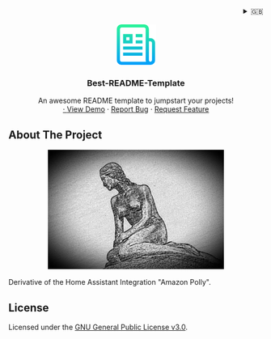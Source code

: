 <div align="right">
<details>
<summary>🇬🇧</summary>
    <a href="ReadMe.md">🇩🇪 deutsch</a><br/>
    🇬🇧 english
</details>
</div>

<!-- 
<p>
<img src="https://img.shields.io/github/license/nixe64/.github?label=License&style=plastic" alt="License" />
<img src="https://img.shields.io/github/v/release/nixe64/.github?label=Version&style=plastic" alt="Version" />
<img src="https://img.shields.io/github/contributors-anon/nixe64/.github?label=Contributors&style=plastic" alt="Contributors" />
<img src="https://img.shields.io/github/forks/nixe64/.github?label=Forks&style=plastic" alt="Forks" />
<img src="https://img.shields.io/github/issues-closed/nixe64/.github?label=Issues&style=plastic" alt="Issues" />
 <p>
-->


<br />
<div align="center">
  <a href="https://github.com/othneildrew/Best-README-Template">
    <img src="images/logo.png" alt="Logo" width="80" height="80">
  </a>

  <h3 align="center">Best-README-Template</h3>

  <p align="center">
    An awesome README template to jumpstart your projects!
    <br />
    <a href="https://github.com/othneildrew/Best-README-Template"><Explore the docs</a>
    ·
    <a href="https://github.com/othneildrew/Best-README-Template">View Demo</a>
    ·
    <a href="https://github.com/othneildrew/Best-README-Template/issues">Report Bug</a>
    ·
    <a href="https://github.com/othneildrew/Best-README-Template/issues">Request Feature</a>
  </p>
</div>


## About The Project

<p align="center">
<a href="https://example.com"><img src="images/logo.jpg" alt="Projekt-Logo" width="348px"></a>
</p>

Derivative of the Home Assistant Integration "Amazon Polly".

<!--
### Built With

This section should list any major frameworks/libraries needed to launch your project. Leave any add-ons/plugins for the Acknowledgments section. Here are a few examples.

* [Best-README-Template](https://github.com/othneildrew/Best-README-Template)
* [Visual Studio Code](https://code.visualstudio.com/)

## Getting Started

To use this template for your own projects, just use the "Use this template" button
on GitHub or fork this repository. If you put it in your .github repo
on GitHub, the files in that repository will be used as default for your projects,
that don't have their own community files yet (at least if you have an Enterprise Account).


### Prerequisites

Before you start editing your community files, you should become familiar with the syntax of the
.md files on GitHub. A possible starting point would be the official documentation in [GitHub Docs](https://docs.github.com/en/enterprise-cloud@latest/get-started/writing-on-github/getting-started-with-writing-and-formatting) or the [Markdown Guide](https://www.markdownguide.org/basic-syntax).

Also, it might help if you look around for a "badge maker" (such as
[Shields.io](https://shields.io)) so you can decorate your files with some badges.

I also recommend a development environment of your choice (e.g. Visual Studio Code) and some programs
for image editing (i usually use GIMP and InkScape).

### Installation

This template does not rely on any external dependencies or services.

## Usage

Use this space to show useful examples of how a project can be used. Additional screenshots, code examples and demos work well in this space. You may also link to more resources.

_For more examples, please refer to the [Documentation](https://example.com)_

## Roadmap

- [x] Implement change log.
- [ ] Add extra templates with examples.
- [ ] Add "Components" document to easily copy sections of community files
- [ ] Multi-language support
     - [ ] Chinese
     - [x] German
     - [x] English
     - [ ] Spanish

For a complete list of proposed features (and known issues), see [open issues](https://github.com/othneildrew/Best-README-Template/issues).

## Contributing

Contributions are what make the open source community such a great place to learn, inspire, and create. Any contributions you make are **much appreciated**.

If interested, please read [Contributing to my projects](contributing/Contribute.en.md) and the [Contributor Covenant Code of Conduct](contributing/CodeOfConduct.en.md).
-->

## License

Licensed under the [GNU General Public License v3.0](../LICENSE.en.md).

<!-- 
## Contact

Andreas Nixdorf \([nixe64](https://github.com/nixe64/")\)
       
If you have suggestions for new features or would like to report a bug, please use the GitHub Issues.

If you want to collaborate on this template, just send me a pull request.


## Acknowledgments

Thanks to <a href="(https://github.com/othneildrew">Othneil Drew</a> for his great 
["Best-README-Template"](https://github.com/othneildrew/Best-README-Template).
-->